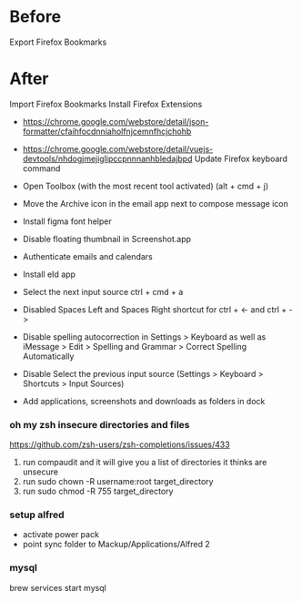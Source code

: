 # Before

Export Firefox Bookmarks

# After

Import Firefox Bookmarks
Install Firefox Extensions
 - https://chrome.google.com/webstore/detail/json-formatter/cfaihfocdnniaholfnjcemnfhcjchohb
 - https://chrome.google.com/webstore/detail/vuejs-devtools/nhdogjmejiglipccpnnnanhbledajbpd
Update Firefox keyboard command
- Open Toolbox (with the most recent tool activated) (alt + cmd + j)

- Move the Archive icon in the email app next to compose message icon
- Install figma font helper
- Disable floating thumbnail in Screenshot.app
- Authenticate emails and calendars
- Install eId app
- Select the next input source ctrl + cmd + a
- Disabled Spaces Left and Spaces Right shortcut for ctrl + <- and ctrl + ->
- Disable spelling autocorrection in Settings > Keyboard as well as iMessage > Edit > Spelling and Grammar > Correct Spelling Automatically
- Disable Select the previous input source (Settings > Keyboard > Shortcuts > Input Sources)
- Add applications, screenshots and downloads as folders in dock

### oh my zsh insecure directories and files
https://github.com/zsh-users/zsh-completions/issues/433

1. run compaudit and it will give you a list of directories it thinks are unsecure
2. run sudo chown -R username:root target_directory
3. run sudo chmod -R 755 target_directory

### setup alfred
- activate power pack
- point sync folder to Mackup/Applications/Alfred 2

### mysql
brew services start mysql